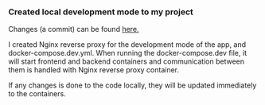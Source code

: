 ### Created local development mode to my project

Changes (a commit) can be found [here.](https://github.com/eherra/failOverflow/commit/04bac74650b7b80931f253bd45446f58e9dfd606)

I created Nginx reverse proxy for the development mode of the app, and docker-compose.dev.yml. When running the docker-compose.dev file, it will start frontend and backend containers and communication between them is handled with Nginx reverse proxy container.

If any changes is done to the code locally, they will be updated immediately to the containers.